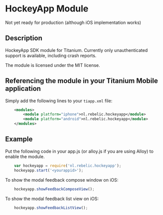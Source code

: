# HockeyApp Module

Not yet ready for production (although iOS implementation works)

## Description

HockeyApp SDK module for Titanium. Currently only unauthenticated support is available, including crash reports.

The module is licensed under the MIT license.

## Referencing the module in your Titanium Mobile application ##

Simply add the following lines to your `tiapp.xml` file:

```xml
    <modules>
        <module platform="iphone">nl.rebelic.hockeyapp</module>
        <module platform="android">nl.rebelic.hockeyapp</module>
    </modules>
```

## Example

Put the following code in your app.js (or alloy.js if you are using Alloy) to enable the module.

```javascript
	var hockeyapp = require('nl.rebelic.hockeyapp');
	hockeyapp.start('<yourappid>');
```
To show the modal feedback compose window on iOS:

```javascript
    hockeyapp.showFeedbackComposeView();
```
To show the modal feedback list view on iOS:

```javascript
    hockeyapp.showFeedbackListView();
```
